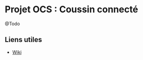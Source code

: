 # Projet OCS : Coussin connecté
@Todo

## Liens utiles
 * [Wiki](https://github.com/ltb-bossuyt/ocs-coussin-connecte/wiki)

